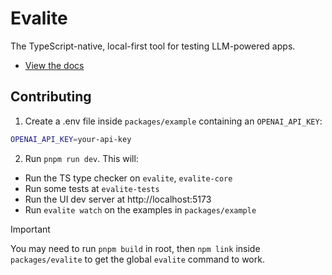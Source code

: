 # Evalite

The TypeScript-native, local-first tool for testing LLM-powered apps.

- [View the docs](./packages/evalite/readme.md)

## Contributing

1. Create a .env file inside `packages/example` containing an `OPENAI_API_KEY`:

```sh
OPENAI_API_KEY=your-api-key
```

2. Run `pnpm run dev`. This will:

- Run the TS type checker on `evalite`, `evalite-core`
- Run some tests at `evalite-tests`
- Run the UI dev server at http://localhost:5173
- Run `evalite watch` on the examples in `packages/example`

> [!IMPORTANT]
>
> You may need to run `pnpm build` in root, then `npm link` inside `packages/evalite` to get the global `evalite` command to work.
